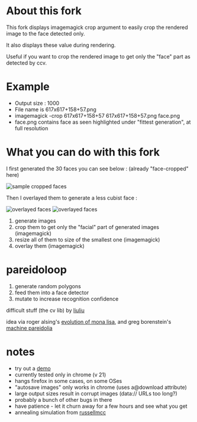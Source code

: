 About this fork
===============
This fork displays imagemagick crop argument to easily crop the rendered image to the face detected only.

It also displays these value during rendering.

Useful if you want to crop the rendered image to get only the "face" part as detected by ccv.

Example 
=======
* Output size : 1000
* File name is 617x617+158+57.png
* imagemagick -crop 617x617+158+57 617x617+158+57.png face.png
* face.png contains face as seen highlighted under "fittest generation", at full resolution

What you can do with this fork
==============================
I first generated the 30 faces you can see below : (already "face-cropped" here)

![sample cropped faces](http://cloud.github.com/downloads/vhf/pareidoloop/mosaic.png "out")

Then I overlayed them to generate a less cubist face :

![overlayed faces](http://i.imgur.com/xmM6U.png "out") ![overlayed faces](http://cloud.github.com/downloads/vhf/pareidoloop/out.png "out")

1. generate images
2. crop them to get only the "facial" part of generated images (imagemagick)
3. resize all of them to size of the smallest one (imagemagick)
4. overlay them (imagemagick)

pareidoloop
===========

1. generate random polygons
2. feed them into a face detector
3. mutate to increase recognition confidence

difficult stuff (the cv lib) by [liuliu]

idea via roger alsing's [evolution of mona lisa], and greg borenstein's [machine pareidolia]

[liuliu]: https://github.com/liuliu/ccv
[evolution of mona lisa]: http://rogeralsing.com/2008/12/07/genetic-programming-evolution-of-mona-lisa/
[machine pareidolia]: http://urbanhonking.com/ideasfordozens/2012/01/14/machine-pareidolia-hello-little-fella-meets-facetracker/

notes
=====
* try out a [demo]
* currently tested only in chrome (v 21)
* hangs firefox in some cases, on some OSes
* "autosave images" only works in chrome (uses a@download attribute)
* large output sizes result in corrupt images (data:// URLs too long?)
* probably a bunch of other bugs in there
* have patience - let it churn away for a few hours and see what you get
* annealing simulation from [russellmcc]

[demo]: http://iobound.com/pareidoloop/
[russellmcc]: https://github.com/russellmcc/pareidoloop